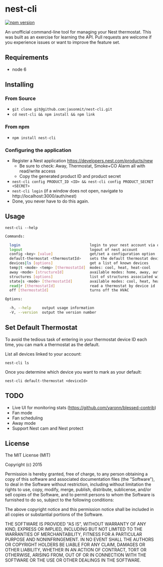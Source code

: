 # nest-cli

[![npm version](https://badge.fury.io/js/nest-cli.svg)](http://badge.fury.io/js/nest-cli)

An unofficial command-line tool for managing your Nest thermostat.  This was built as an exercise for learning the API.  Pull requests are welcome if you experience issues or want to improve the feature set.

## Requirements

* node 6

## Installing

### From Source

* `git clone git@github.com:jasonmit/nest-cli.git`
* `cd nest-cli && npm install && npm link`

### From npm

* `npm install nest-cli`

### Configuring the application

* Register a Nest application https://developers.nest.com/products/new
  * Be sure to check: Away, Thermostat, Smoke+CO Alarm all with read/write access
  * Copy the generated product ID and product secret
* `nest-cli config PRODUCT_ID <ID> && nest-cli config PRODUCT_SECRET <SECRET>`
* `nest-cli login` (if a window does not open, navigate to http://localhost:3000/auth/nest)
* Done, you never have to do this again.

## Usage

`nest-cli --help`

```sh
Commands:

  login                                login to your nest account via oauth
  logout                               logout of nest account
  config <key> [value]                 get/set a configuration option
  default-thermostat <thermostatId>    sets the default thermostat device id
  devices|ls [options]                 get a list of known devices
  temp|t <mode> <temp> [thermostatId]  modes: cool, heat, heat-cool
  away <mode> [structureId]            available modes: home, away, auto-away, unknown
  structures [options]                 list of structures associated with account
  state|s <mode> [thermostatId]        available modes: cool, heat, heat-cool, off
  read|r [thermostatId]                read a thermostat by device id
  off [thermostatId]                   turns off the HVAC

Options:

  -h, --help     output usage information
  -V, --version  output the version number
```

## Set Default Thermostat

To avoid the tedious task of entering in your thermostat device ID each time, you can mark a thermostat as the default.

List all devices linked to your account:

`nest-cli ls`

Once you determine which device you want to mark as your default:

`nest-cli default-thermostat <deviceId>`

## TODO

* Live UI for monitoring stats (https://github.com/yaronn/blessed-contrib)
* Fan mode
* Fan scheduling
* Away mode
* Support Nest cam and Nest protect

## License

The MIT License (MIT)

Copyright (c) 2015

Permission is hereby granted, free of charge, to any person obtaining a copy of this software and associated documentation files (the "Software"), to deal in the Software without restriction, including without limitation the rights to use, copy, modify, merge, publish, distribute, sublicense, and/or sell copies of the Software, and to permit persons to whom the Software is furnished to do so, subject to the following conditions:

The above copyright notice and this permission notice shall be included in all copies or substantial portions of the Software.

THE SOFTWARE IS PROVIDED "AS IS", WITHOUT WARRANTY OF ANY KIND, EXPRESS OR IMPLIED, INCLUDING BUT NOT LIMITED TO THE WARRANTIES OF MERCHANTABILITY, FITNESS FOR A PARTICULAR PURPOSE AND NONINFRINGEMENT. IN NO EVENT SHALL THE AUTHORS OR COPYRIGHT HOLDERS BE LIABLE FOR ANY CLAIM, DAMAGES OR OTHER LIABILITY, WHETHER IN AN ACTION OF CONTRACT, TORT OR OTHERWISE, ARISING FROM, OUT OF OR IN CONNECTION WITH THE SOFTWARE OR THE USE OR OTHER DEALINGS IN THE SOFTWARE.
